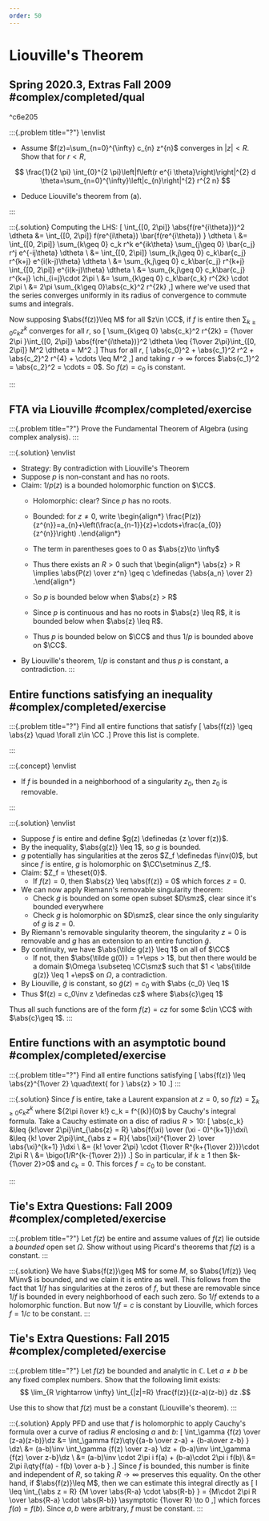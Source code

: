 ```yaml
---
order: 50
---
```


# Liouville's Theorem

## Spring 2020.3, Extras Fall 2009 #complex/completed/qual

^c6e205

:::{.problem title="?"}
\envlist

- Assume $f(z)=\sum_{n=0}^{\infty} c_{n} z^{n}$ converges in $|z|<R$. Show that for $r<R$,

$$
\frac{1}{2 \pi} \int_{0}^{2 \pi}\left|f\left(r e^{i \theta}\right)\right|^{2} d \theta=\sum_{n=0}^{\infty}\left|c_{n}\right|^{2} r^{2 n}
$$

- Deduce Liouville's theorem from (a).

:::

:::{.solution}
Computing the LHS:
\[
\int_{[0, 2\pi]} \abs{f(re^{i\theta})}^2 \dtheta
&= \int_{[0, 2\pi]} f(re^{i\theta}) \bar{f(re^{i\theta}) } \dtheta \\
&= \int_{[0, 2\pi]} \sum_{k\geq 0} c_k r^k e^{ik\theta} \sum_{j\geq 0} \bar{c_j} r^j e^{-ij\theta} \dtheta \\
&= \int_{[0, 2\pi]} \sum_{k,j\geq 0} c_k\bar{c_j} r^{k+j} e^{i(k-j)\theta} \dtheta \\
&= \sum_{k,j\geq 0} c_k\bar{c_j} r^{k+j} \int_{[0, 2\pi]} e^{i(k-j)\theta} \dtheta \\
&= \sum_{k,j\geq 0} c_k\bar{c_j} r^{k+j} \chi_{i=j}\cdot 2\pi \\
&= \sum_{k\geq 0} c_k\bar{c_k} r^{2k} \cdot 2\pi \\
&= 2\pi \sum_{k\geq 0}\abs{c_k}^2 r^{2k}
,\]
where we've used that the series converges uniformly in its radius of convergence to commute sums and integrals.

Now supposing $\abs{f(z)}\leq M$ for all $z\in \CC$, if $f$ is entire then $\sum_{k\geq 0} c_k z^k$ converges for all $r$, so
\[
\sum_{k\geq 0} \abs{c_k}^2 r^{2k} = {1\over 2\pi }\int_{[0, 2\pi]} \abs{f(re^{i\theta})}^2 \dtheta \leq {1\over 2\pi}\int_{[0, 2\pi]} M^2 \dtheta = M^2
.\]
Thus for all $r$,
\[
\abs{c_0}^2 + \abs{c_1}^2 r^2 + \abs{c_2}^2 r^{4} + \cdots \leq M^2
,\]
and taking $r\to\infty$ forces $\abs{c_1}^2 = \abs{c_2}^2 = \cdots = 0$.
So $f(z) = c_0$ is constant.



:::

## FTA via Liouville #complex/completed/exercise

:::{.problem title="?"}
Prove the Fundamental Theorem of Algebra (using complex analysis).
:::

:::{.solution}
\envlist

- Strategy: By contradiction with Liouville's Theorem
- Suppose $p$ is non-constant and has no roots.
- Claim: $1/p(z)$ is a bounded holomorphic function on $\CC$.
  - Holomorphic: clear? Since $p$ has no roots.
  - Bounded: for $z\neq 0$, write
    \begin{align*}
    \frac{P(z)}{z^{n}}=a_{n}+\left(\frac{a_{n-1}}{z}+\cdots+\frac{a_{0}}{z^{n}}\right)
    .\end{align*}

  - The term in parentheses goes to 0 as $\abs{z}\to \infty$
  - Thus there exists an $R>0$ such that
    \begin{align*}
    \abs{z} > R \implies \abs{P(z) \over z^n} \geq c \definedas {\abs{a_n} \over 2}
    .\end{align*}

  - So $p$ is bounded below when $\abs{z} > R$
  - Since $p$ is continuous and has no roots in $\abs{z} \leq R$, it is bounded below when $\abs{z} \leq R$.
  - Thus $p$ is bounded below on $\CC$ and thus $1/p$ is bounded above on $\CC$.
- By Liouville's theorem, $1/p$ is constant and thus $p$ is constant, a contradiction.
:::

## Entire functions satisfying an inequality #complex/completed/exercise

:::{.problem title="?"}
Find all entire functions that satisfy
\[
\abs{f(z)} \geq \abs{z} \quad \forall z\in \CC
.\]
Prove this list is complete.

:::


:::{.concept}
\envlist
- If $f$ is bounded in a neighborhood of a singularity $z_0$, then $z_0$ is removable.

:::


:::{.solution}
\envlist

- Suppose $f$ is entire and define $g(z) \definedas {z \over f(z)}$.
- By the inequality, $\abs{g(z)} \leq 1$, so $g$ is bounded.
- $g$ potentially has singularities at the zeros $Z_f \definedas f\inv(0)$, but since $f$ is entire, $g$ is holomorphic on $\CC\setminus Z_f$.
- Claim: $Z_f = \theset{0}$.
  - If $f(z) = 0$, then $\abs{z} \leq \abs{f(z)} = 0$ which forces $z=0$.
- We can now apply Riemann's removable singularity theorem:
  - Check $g$ is bounded on some open subset $D\smz$, clear since it's bounded everywhere
  - Check $g$ is holomorphic on $D\smz$, clear since the only singularity of $g$ is $z=0$.
- By Riemann's removable singularity theorem, the singularity $z = 0$ is removable and $g$ has an extension to an entire function $\tilde g$.
- By continuity, we have $\abs{\tilde g(z)} \leq 1$ on all of $\CC$
  - If not, then $\abs{\tilde g(0)} = 1+\eps > 1$, but then there would be a domain $\Omega \subseteq \CC\smz$ such that $1 < \abs{\tilde g(z)} \leq 1 +\eps$ on $\Omega$, a contradiction.
- By Liouville, $\tilde g$ is constant, so $\tilde g(z) = c_0$ with $\abs {c_0} \leq 1$
- Thus $f(z) = c_0\inv z \definedas cz$ where $\abs{c}\geq 1$

Thus all such functions are of the form $f(z) = cz$ for some $c\in \CC$ with $\abs{c}\geq 1$.
:::


## Entire functions with an asymptotic bound #complex/completed/exercise

:::{.problem title="?"}
Find all entire functions satisfying
\[
\abs{f(z)} \leq \abs{z}^{1\over 2} \quad\text{ for } \abs{z} > 10
.\]
:::

:::{.solution}
Since $f$ is entire, take a Laurent expansion at $z=0$, so $f(z) = \sum_{k\geq 0} c_k z^k$ where ${2\pi i\over k!} c_k = f^{(k)}(0)$ by Cauchy's integral formula.
Take a Cauchy estimate on a disc of radius $R>10$:
\[
\abs{c_k} 
&\leq {k!\over 2\pi}\int_{\abs{z} = R} \abs{f(\xi) \over (\xi - 0)^{k+1}}\dxi\\
&\leq {k! \over 2\pi}\int_{\abs z = R}{ \abs{\xi}^{1\over 2} \over \abs{\xi}^{k+1} }\dxi \\
&= {k! \over 2\pi} \cdot {1\over R^{k+{1\over 2}}}\cdot 2\pi R \\
&= \bigo(1/R^{k-{1\over 2}})
.\]
So in particular, if $k\geq 1$ then $k-{1\over 2}>0$ and $c_k = 0$.
This forces $f = c_0$ to be constant.

:::



## Tie's Extra Questions: Fall 2009 #complex/completed/exercise

:::{.problem title="?"}
Let $f(z)$ be entire and assume values of $f(z)$ lie outside a *bounded* open set $\Omega$. Show without using Picard's theorems that $f(z)$ is a constant.
:::

:::{.solution}
We have $\abs{f(z)}\geq M$ for some $M$, so $\abs{1/f(z)} \leq M\inv$ is bounded, and we claim it is entire as well.
This follows from the fact that $1/f$ has singularities at the zeros of $f$, but these are removable since $1/f$ is bounded in every neighborhood of each such zero.
So $1/f$ extends to a holomorphic function.
But now $1/f =c$ is constant by Liouville, which forces $f= 1/c$ to be constant.
:::

## Tie's Extra Questions: Fall 2015 #complex/completed/exercise


:::{.problem title="?"}
Let $f(z)$ be bounded and analytic in $\mathbb C$. Let $a \neq b$ be any fixed complex numbers. Show that the following limit exists:
$$
\lim_{R \rightarrow \infty} \int_{|z|=R} \frac{f(z)}{(z-a)(z-b)} dz
.$$

Use this to show that $f(z)$ must be a constant (Liouville's theorem).
:::


:::{.solution}
Apply PFD and use that $f$ is holomorphic to apply Cauchy's formula over a curve of radius $R$ enclosing $a$ and $b$:
\[
\int_\gamma {f(z) \over (z-a)(z-b)}\dz
&= \int_\gamma f(z)\qty{{a-b \over z-a} + {b-a\over z-b} } \dz\\
&= (a-b)\inv \int_\gamma {f(z) \over z-a} \dz + (b-a)\inv \int_\gamma {f(z) \over z-b}\dz \\ 
&= (a-b)\inv \cdot 2\pi i f(a) + (b-a)\cdot 2\pi i f(b)\\
&= 2\pi i\qty{f(a) - f(b) \over a-b }
.\]
Since $f$ is bounded, this number is finite and independent of $R$, so taking $R\to\infty$ preserves this equality.
On the other hand, if $\abs{f(z)}\leq M$, then we can estimate this integral directly as 
\[
I \leq 
\int_{\abs z = R} {M \over \abs{R-a} \cdot \abs{R-b} } 
= {M\cdot 2\pi R \over \abs{R-a} \cdot \abs{R-b}} \asymptotic {1\over R} \to 0
,\]
which forces $f(a) =f(b)$.
Since $a, b$ were arbitrary, $f$ must be constant.
:::



